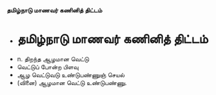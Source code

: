 **தமிழ்நாடு மாணவர் கணினித் திட்டம்**
- # தமிழ்நாடு மாணவர் கணினித் திட்டம்
- n. திறந்த ஆழமான வெட்டு
- வெட்டுப் போன்ற பிளவு
- ஆழ வெட்டுவடு உண்டுபண்ணுஞ் செயல்
- (வினை) ஆழமான வெட்டு உண்டுபண்ணு.

